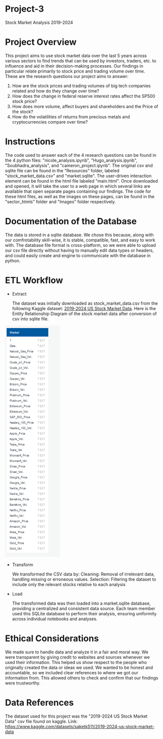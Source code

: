 # Project-3
Stock Market Analysis 2019-2024

# Project Overview

This project aims to use stock market data over the last 5 years across various sectors to find trends that can be used by investors, traders, etc. to influence and aid in their decision-making processes. Our findings in particular relate primarily to stock price and trading volume over time. These are the research questions our project aims to answer:
   1. How are the stock prices and trading volumes of big tech companies related and how do they change over time?
   2. How does the change in federal reserve interest rates affect the SP500 stock price?
   3. How does more volume, affect buyers and shareholders and the Price of the stock?
   4. How do the volatilities of returns from precious metals and cryptocurrencies compare over time?

# Instructions

The code used to answer each of the 4 research questions can be found in the 4 python files: "nicole_analysis.ipynb", "Hugo_analysis.ipynb", "Soubhadra_analysis", and "cameron_project.ipynb". The original csv and sqlite file can be found in the "Resources" folder, labeled "stock_market_data.csv" and "market.sqlite". The user-driven interaction element can be found in the html file labeled "main.html". Once downloaded and opened, it will take the user to a web page in which several links are available that open separate pages containing our findings. The code for these html files, as well as the images on these pages, can be found in the "sector_htmls" folder and "Images" folder respectively.

# Documentation of the Database

The data is stored in a sqlite database. We chose this because, along with our comfrotability skill-wise, it is stable, compatible, fast, and easy to work with. The database file format is cross-platform, so we were able to upload our csv file directly without having to manually edit data types or headers, and could easily create and engine to communicate with the database in python.

# ETL Workflow

- Extract

   The dataset was initially downloaded as stock_market_data.csv from the following Kaggle dataset: [2019-2024 US Stock Market Data](https://www.kaggle.com/datasets/saketk511/2019-2024-us-stock-market-data).
   Here is the Entity Relationship Diagram of the stock market data after conversion of csv into sqlite file.

![ERD_market.png](Sector_htmls/Images/ERD_market.png)

- Transform

   We transformed the CSV data by:
     Cleaning: Removal of irrelevant data, handling missing or erroneous values.
     Selection: Filtering the dataset to include only the relevant stocks relative to each analysis

- Load

    The transformed data was then loaded into a market.sqlite database, providing a centralized and consistent data source.
    Each team member used this SQLite database to perform their analysis, ensuring uniformity across individual notebooks and analyses.



# Ethical Considerations
We made sure to handle data and analyze it in a fair and moral way. We were transparent by giving credit to websites and sources whenever we used their information. This helped us show respect to the people who originally created the data or ideas we used. We wanted to be honest and accountable, so we included clear references to where we got our information from. This allowed others to check and confirm that our findings were trustworthy.
# Data References

The dataset used for this project was the "2019-2024 US Stock Market Data" csv file found on kaggle.
Link: https://www.kaggle.com/datasets/saketk511/2019-2024-us-stock-market-data
